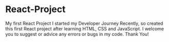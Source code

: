 # React-Project
My first React Project
I started my Developer Journey Recently, so created this first React project after learning HTML, CSS and JavaScript.
I welcome you to suggest or advice any errors or bugs in my code. Thank You!
